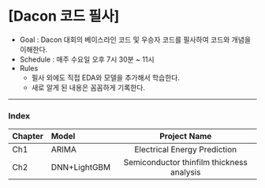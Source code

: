 # [Dacon 코드 필사]

- Goal : Dacon 대회의 베이스라인 코드 및 우승자 코드를 필사하여 코드와 개념을 이해한다.
- Schedule : 매주 수요일 오후 7시 30분 ~ 11시
- Rules
  - 필사 외에도 직접 EDA와 모델을 추가해서 학습한다.
  - 새로 알게 된 내용은 꼼꼼하게 기록한다.

---

### Index
| Chapter | Model | Project Name |
| :--- | :--- | :---: |
| Ch1 | ARIMA | Electrical Energy Prediction |
| Ch2 | DNN+LightGBM | Semiconductor thinfilm thickness analysis |

